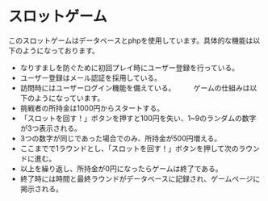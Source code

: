 # スロットゲーム  
このスロットゲームはデータベースとphpを使用しています。具体的な機能は以下のようになっております。　　
* なりすましを防ぐために初回プレイ時にユーザー登録を行っている。
* ユーザー登録はメール認証を採用している。
* 訪問時にはユーザーログイン機能を備えている。  　　
ゲームの仕組みは以下のようになっています。
* 挑戦者の所持金は1000円からスタートする。
* 「スロットを回す！」ボタンを押すと100円を失い、1~9のランダムの数字が3つ表示される。　　
* 3つの数字が同じであった場合でのみ、所持金が500円増える。
* ここまでで1ラウンドとし、「スロットを回す！」ボタンを押して次のラウンドに進む。
* 以上を繰り返し、所持金が0円になったらゲームは終了である。
* 終了時には時間と最終ラウンドがデータベースに記録され、ゲームページに掲示される。

